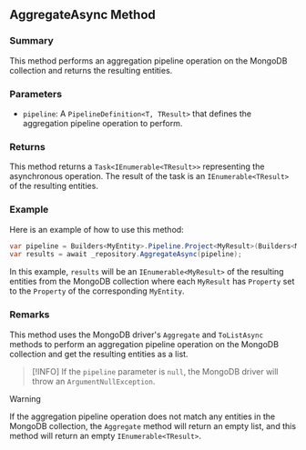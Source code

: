 ## AggregateAsync Method

### Summary

This method performs an aggregation pipeline operation on the MongoDB collection and returns the resulting entities.

### Parameters

- `pipeline`: A `PipelineDefinition<T, TResult>` that defines the aggregation pipeline operation to perform.

### Returns

This method returns a `Task<IEnumerable<TResult>>` representing the asynchronous operation. The result of the task is an `IEnumerable<TResult>` of the resulting entities.

### Example

Here is an example of how to use this method:

```csharp
var pipeline = Builders<MyEntity>.Pipeline.Project<MyResult>(Builders<MyEntity>.Projection.Expression(x => new MyResult { Property = x.Property }));
var results = await _repository.AggregateAsync(pipeline);
```

In this example, `results` will be an `IEnumerable<MyResult>` of the resulting entities from the MongoDB collection where each `MyResult` has `Property` set to the `Property` of the corresponding `MyEntity`.

### Remarks

This method uses the MongoDB driver's `Aggregate` and `ToListAsync` methods to perform an aggregation pipeline operation on the MongoDB collection and get the resulting entities as a list.

> [!INFO]
> If the `pipeline` parameter is `null`, the MongoDB driver will throw an `ArgumentNullException`.

> [!WARNING]
> If the aggregation pipeline operation does not match any entities in the MongoDB collection, the `Aggregate` method will return an empty list, and this method will return an empty `IEnumerable<TResult>`.